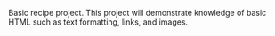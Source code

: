 Basic recipe project. This project will demonstrate knowledge of basic
HTML such as text formatting, links, and images.
